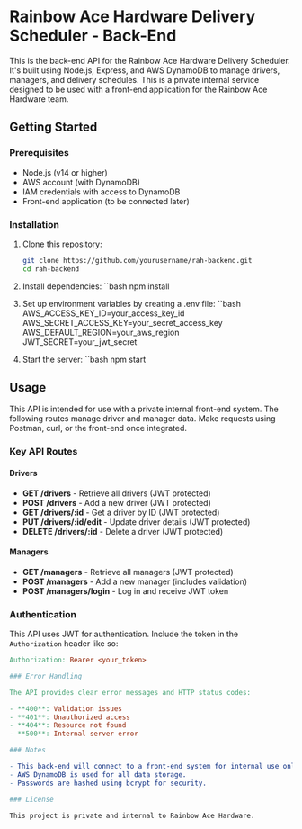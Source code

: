 # Rainbow Ace Hardware Delivery Scheduler - Back-End

This is the back-end API for the Rainbow Ace Hardware Delivery Scheduler. It's built using Node.js, Express, and AWS DynamoDB to manage drivers, managers, and delivery schedules. This is a private internal service designed to be used with a front-end application for the Rainbow Ace Hardware team.

## Getting Started

### Prerequisites
- Node.js (v14 or higher)
- AWS account (with DynamoDB)
- IAM credentials with access to DynamoDB
- Front-end application (to be connected later)

### Installation
1. Clone this repository:
   ```bash
   git clone https://github.com/yourusername/rah-backend.git
   cd rah-backend

2. Install dependencies:
    ``bash
    npm install

3. Set up environment variables by creating a .env file:
    ``bash
    AWS_ACCESS_KEY_ID=your_access_key_id
    AWS_SECRET_ACCESS_KEY=your_secret_access_key
    AWS_DEFAULT_REGION=your_aws_region
    JWT_SECRET=your_jwt_secret

4. Start the server:
    ``bash
    npm start

## Usage

This API is intended for use with a private internal front-end system. The following routes manage driver and manager data. Make requests using Postman, curl, or the front-end once integrated.

### Key API Routes

#### Drivers
- **GET /drivers** - Retrieve all drivers (JWT protected)
- **POST /drivers** - Add a new driver (JWT protected)
- **GET /drivers/:id** - Get a driver by ID (JWT protected)
- **PUT /drivers/:id/edit** - Update driver details (JWT protected)
- **DELETE /drivers/:id** - Delete a driver (JWT protected)

#### Managers
- **GET /managers** - Retrieve all managers (JWT protected)
- **POST /managers** - Add a new manager (includes validation)
- **POST /managers/login** - Log in and receive JWT token

### Authentication

This API uses JWT for authentication. Include the token in the `Authorization` header like so:
```makefile
Authorization: Bearer <your_token>

### Error Handling

The API provides clear error messages and HTTP status codes:

- **400**: Validation issues
- **401**: Unauthorized access
- **404**: Resource not found
- **500**: Internal server error

### Notes

- This back-end will connect to a front-end system for internal use only.
- AWS DynamoDB is used for all data storage.
- Passwords are hashed using bcrypt for security.

### License

This project is private and internal to Rainbow Ace Hardware.

